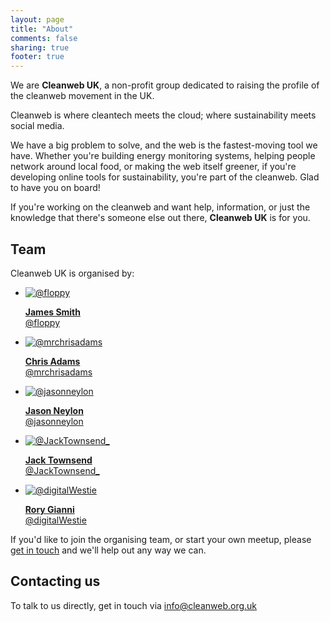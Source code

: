 ```yaml
---
layout: page
title: "About"
comments: false
sharing: true
footer: true
---
```


We are **Cleanweb UK**, a non-profit group dedicated to raising the profile of the cleanweb movement in the UK.

<div class='well'>
  Cleanweb is where cleantech meets the cloud; where sustainability meets social media.
</div>

We have a big problem to solve, and the web is the fastest-moving tool we have. Whether you're building
energy monitoring systems, helping people network around local food, or making the web itself greener,
if you're developing online tools for sustainability, you're part of the cleanweb. Glad to have you on 
board!

If you're working on the cleanweb and want help, information, or just the knowledge that there's someone else
out there, **Cleanweb UK** is for you.

Team
----

Cleanweb UK is organised by:

<ul class="thumbnails organizers">
  <li class="span2">
    <a href="http://twitter.com/floppy" class="thumbnail">
      <img src="https://secure.gravatar.com/avatar/c150a49c7709fa40bffca545ecf8942d?s=50" alt="@floppy">
      <p><strong>James Smith</strong><br/>@floppy</p>
    </a>
  </li>
  <li class="span2">
    <a href="http://twitter.com/mrchrisadams" class="thumbnail">
      <img src="https://secure.gravatar.com/avatar/f714edfc5fb866afe3a2891450596814?s=50" alt="@mrchrisadams">
      <p><strong>Chris Adams</strong><br/>@mrchrisadams</p>
    </a>
  </li>
  <li class="span2">
    <a href="http://twitter.com/jasonneylon" class="thumbnail">
      <img src="https://pbs.twimg.com/profile_images/378800000400348996/22e0636fd3e4f4debb82aaa7c60d6f98_normal.jpeg" alt="@jasonneylon">
      <p><strong>Jason Neylon</strong><br/>@jasonneylon</p>
    </a>
  </li>
  <li class="span2">
    <a href="http://twitter.com/JackTownsend_" class="thumbnail">
      <img src="https://pbs.twimg.com/profile_images/2510539366/mzocdbug2i04qw3au7x5_normal.gif" alt="@JackTownsend_">
      <p><strong>Jack Townsend</strong><br/>@JackTownsend_</p>
    </a>
  </li>
  <li class="span2">
    <a href="http://twitter.com/digitalWestie" class="thumbnail">
      <img src="https://pbs.twimg.com/profile_images/3209199019/c9741179f7a27a54b7f0c780451ba31d_normal.jpeg" alt="@digitalWestie">
      <p><strong>Rory Gianni</strong><br/>@digitalWestie</p>
    </a>
  </li>
</ul>

If you'd like to join the organising team, or start your own meetup, please [get in touch](mailto:info@cleanweb.org.uk) and we'll help out any way we can.

Contacting us
-------------

To talk to us directly, get in touch via [info@cleanweb.org.uk](mailto:info@cleanweb.org.uk)
